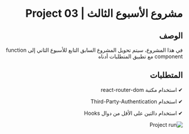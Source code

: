  <div dir="rtl">
  
# مشروع الأسبوع الثالث | Project 03 
## الوصف
في هذا المشروع، سيتم تحويل المشروع السابق التابع للأسبوع الثاني إلى function component مع تطبيق المتطلبات أدناه
## المتطلبات
✔ استخدام مكتبة react-router-dom
 
✔ استخدام Third-Party-Authentication
 
✔ استخدام دالتين على الأقل من دوال Hooks

![Project run](https://media3.giphy.com/media/0dyLvnlghGmgdGNszB/giphy.gif?cid=790b7611b4fae7912125cd2b8fce3dde0b778b05019788ee&rid=giphy.gif&ct=g)
</div>
